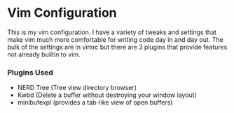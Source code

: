 Vim Configuration
=================

This is my vim configuration. I have a variety of tweaks  and settings that make
vim much more comfortable for writing code day in and day out. The bulk of the
settings are in vimrc but there are 3 plugins that provide features not already
builtin to vim.

### Plugins Used

* NERD Tree (Tree view directory browser)
* Kwbd (Delete a buffer without destroying your window layout)
* minibufexpl (provides a tab-like view of open buffers)
